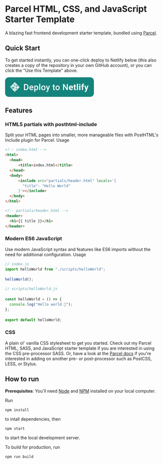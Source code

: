 # Parcel HTML, CSS, and JavaScript Starter Template

A blazing fast frontend development starter template, bundled using [Parcel](https://parceljs.org).

## Quick Start

To get started instantly, you can one-click deploy to Netlify below (this also creates a copy of the repository in your own GitHub account), or you can click the "Use this Template" above.

[![Deploy to Netlify](./src/assets/deploy-to-netlify.svg)](https://app.netlify.com/start/deploy?repository=https://github.com/aileen-r/parcel-html-css-js-starter-template)

## Features

### HTML5 partials with posthtml‑include

Split your HTML pages into smaller, more manageable files with PostHTML's Include plugin for Parcel.
Usage

```html
<!-- index.html -->
<html>
  <head>
      <title>index.html</title>
  </head>
  <body>
      <include src="partials/header.html" locals='{
        "title": "Hello World"
      }'></include>
  </body>
</html>
```

```html
<!-- partials/header.html -->
<header>
  <h1>{{ title }}</h1>
</header>
```

### Modern ES6 JavaScript

Use modern JavaScript syntax and features like ES6 imports without the need for additional configuration.
Usage

```js
// index.js
import helloWorld from "./scripts/helloWorld";

helloWorld();
```

```js
// scripts/helloWorld.js

const helloWorld = () => {
  console.log("Hello world 👋");
};

export default helloWorld;
```

### CSS

A plain ol' vanilla CSS stylesheet to get you started. Check out my Parcel HTML, SASS, and JavaScript starter template if you are interested in using the CSS pre-processor SASS. Or, have a look at the [Parcel docs](https://v2.parceljs.org/) if you're interested in adding on another pre- or post-processor such as PostCSS, LESS, or Stylus.

## How to run
**Prerequisites**: You'll need [Node](https://nodejs.org) and [NPM](https://docs.npmjs.com/downloading-and-installing-node-js-and-npm) installed on your local computer.

Run

```
npm install
```
to intall dependencies, then
```
npm start
```
to start the local development server.

To build for production, run
```
npm run build
```